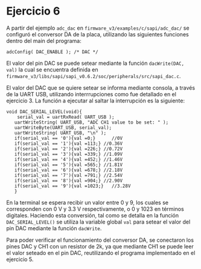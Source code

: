 # Ejercicio 6

A partir del ejemplo `adc_dac` en `firmware_v3/examples/c/sapi/adc_dac/` se configuró el conversor DA de la placa, utilizando las siguientes funciones dentro del main del programa: 

```{c}   
adcConfig( DAC_ENABLE ); /* DAC */
```

El valor del pin DAC se puede setear mediante la función `dacWrite(DAC, val)` la cual se encuentra definida en `firmware_v3/libs/sapi/sapi_v0.6.2/soc/peripherals/src/sapi_dac.c`. 

El valor del DAC que se quiere setear se informa mediante consola, a través de la UART USB, utilizando interrrupciones como fue detallado en el ejercicio 3. La función a ejecutar al saltar la interrupción es la siguiente:

```{c}
void DAC_SERIAL_LEVEL(void){
	serial_val = uartRxRead( UART_USB );
   uartWriteString( UART_USB, "ADC CH1 value to be set: " );
   uartWriteByte(UART_USB, serial_val);
   uartWriteString( UART_USB, "\n" );
   if(serial_val == '0'){val =0;}      //0V
   if(serial_val == '1'){val =113;} //0.36V
   if(serial_val == '2'){val =226;} //0.72V
   if(serial_val == '3'){val =339;} //1.09V
   if(serial_val == '4'){val =452;} //1.46V
   if(serial_val == '5'){val =565;} //1.81V
   if(serial_val == '6'){val =678;} //2.18V
   if(serial_val == '7'){val =791;} //2.54V
   if(serial_val == '8'){val =904;} //2.90V
   if(serial_val == '9'){val =1023;}   //3.28V
   }
```
En la terminal se espera recibir un valor entre 0 y 9, los cuales se corresponden con 0 V y 3.3 V respectivamente, o 0 y 1023 en términos digitales. Haciendo esta conversión, tal como se detalla en la función `DAC_SERIAL_LEVEL()` se utiliza la variable global `val` para setear el valor del pin DAC mediante la función `dacWrite`.

Para poder verificar el funcionamiento del conversor DA, se conectaron los pines DAC y CH1 con un resistor de 2k, ya que mediante CH1 se puede leer el valor seteado en el pin DAC, reutilizando el programa implementado en el ejercicio 5. 
